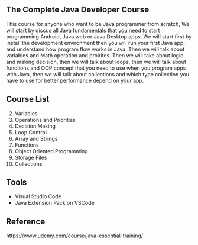 ## The Complete Java Developer Course

This course for anyone  who want to be Java programmer from scratch, We will  start by discus all Java fundamentals that you need to start programming Android, Java web or Java Desktop apps. We will start first by install the development environment then you will run your first Java app, and understand how program flow works in Java. Then we will talk about variables and Math operation and proirites. Then we will take about logic and making decision, then we will talk about loops. then we will talk about functions and OOP concept that you need to use when you program apps with Java, then we will talk about collections and which type collection you have to use for better performance depend on your app.

## Course List

2. Variables
3. Operations and Priorities
4. Decision Making
5. Loop Control
6. Array and Strings
7. Functions
8. Object Oriented Programming
9. Storage Files
10. Collections

## Tools

* Visual Studio Code
* Java Extension Pack on VSCode

## Reference

https://www.udemy.com/course/java-essential-training/
